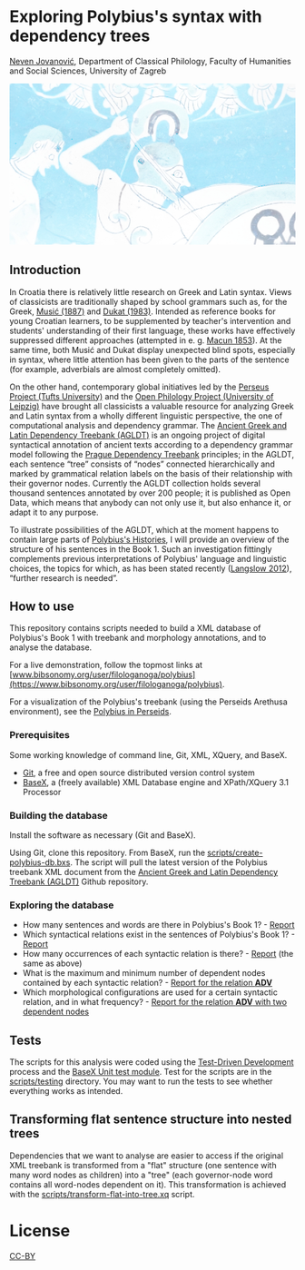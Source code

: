 # Exploring Polybius's syntax with dependency trees

[Neven Jovanović](orcid.org/0000-0002-9119-399X), Department of Classical Philology, Faculty of Humanities and Social Sciences, 
University of Zagreb

![Greek vase detail](referat/2016-jovanovic-polybius/img/polybius-vase.jpg)

## Introduction

In Croatia there is relatively little research on Greek and Latin syntax. Views of classicists are traditionally shaped by school grammars such as, for the Greek, [Musić (1887)](http://www.bibsonomy.org/bibtex/2b2ead1c31826bd64b2ce72e2c81ebda1/filologanoga) and [Dukat (1983)](http://www.bibsonomy.org/bibtex/29b4c41cc65c361e7dc185270f2530ca4/filologanoga). Intended as reference books for young Croatian learners, to be supplemented by teacher's intervention and students' understanding of their first language, these works have effectively suppressed different approaches (attempted in e. g. [Macun 1853](http://www.bibsonomy.org/bibtex/20a208a5a02003fd2c84a928713e3960c/filologanoga)).  At the same time, both Musić and Dukat display unexpected blind spots, especially in syntax, where little attention has been given to the parts of the sentence (for example, adverbials are almost completely omitted).

On the other hand, contemporary global initiatives led by the [Perseus Project (Tufts University)](http://www.perseus.tufts.edu/hopper/) and the [Open Philology Project (University of Leipzig)](http://www.dh.uni-leipzig.de/wo/open-philology-project/) have brought all classicists a valuable resource for analyzing Greek and Latin syntax from a wholly different linguistic perspective, the one of computational analysis and dependency grammar. The [Ancient Greek and Latin Dependency Treebank (AGLDT)](https://perseusdl.github.io/treebank_data/) is an ongoing project of digital syntactical annotation of ancient texts according to a dependency grammar model following the [Prague Dependency Treebank](https://ufal.mff.cuni.cz/pdt2.0/) principles; in the AGLDT, each sentence “tree” consists of “nodes” connected hierarchically and marked by grammatical relation labels on the basis of their relationship with their governor nodes. Currently the AGLDT collection holds several thousand sentences annotated by over 200 people; it is published as Open Data, which means that anybody can not only use it, but also enhance it, or adapt it to any purpose.

To illustrate possibilities of the AGLDT, which at the moment happens to contain large parts of [Polybius's Histories](http://www.perseids.org/tools/arethusa/app/#/perseids?chunk=1&doc=27694), I will provide an overview of the structure of his sentences in the Book 1. Such an investigation fittingly complements previous interpretations of Polybius' language and linguistic choices, the topics for which, as has been stated recently ([Langslow 2012](http://www.bibsonomy.org/bibtex/283c6fd3b1984fa8969cb6079f8ce00d5/filologanoga)), “further research is needed”.


## How to use

This repository contains scripts needed to build a XML database of Polybius's Book 1 with treebank and morphology annotations, and to analyse the database.

For a live demonstration, follow the topmost links at [www.bibsonomy.org/user/filologanoga/polybius](https://www.bibsonomy.org/user/filologanoga/polybius).

For a visualization of the Polybius's treebank (using the Perseids Arethusa environment), see the [Polybius in Perseids](http://www.perseids.org/tools/arethusa/app/#/perseids?chunk=1&doc=27694).

### Prerequisites

Some working knowledge of command line, Git, XML, XQuery, and BaseX.

+ [Git](https://git-scm.com/), a free and open source distributed version control system
+ [BaseX](http://basex.org/), a (freely available) XML Database engine and XPath/XQuery 3.1 Processor 

### Building the database

Install the software as necessary (Git and BaseX).

Using Git, clone this repository.  From BaseX, run the [scripts/create-polybius-db.bxs](scripts/create-polybius-db.bxs). The script will pull the latest version of the Polybius treebank XML document from the [Ancient Greek and Latin Dependency Treebank (AGLDT)](https://perseusdl.github.io/treebank_data/) Github repository.

### Exploring the database

+ How many sentences and words are there in Polybius's Book 1? - [Report](http://croala.ffzg.unizg.hr/basex/polybcounts)
+ Which syntactical relations exist in the sentences of Polybius's Book 1? - [Report](http://croala.ffzg.unizg.hr/basex/polybrelations)
+ How many occurrences of each syntactic relation is there? - [Report](http://croala.ffzg.unizg.hr/basex/polybrelations) (the same as above)
+ What is the maximum and minimum number of dependent nodes contained by each syntactic relation? - [Report for the relation **ADV**](http://croala.ffzg.unizg.hr/basex/polyboccur/ADV)
+ Which morphological configurations are used for a certain syntactic relation, and in what frequency? - [Report for the relation **ADV** with two dependent nodes](http://croala.ffzg.unizg.hr/basex/polybmorph/ADV/2)


## Tests

The scripts for this analysis were coded using the [Test-Driven Development](https://en.wikipedia.org/wiki/Test-driven_development) process and the [BaseX Unit test module](http://docs.basex.org/wiki/Unit_Module). Test for the scripts are in the [scripts/testing](scripts/testing) directory. You may want to run the tests to see whether everything works as intended.

## Transforming flat sentence structure into nested trees

Dependencies that we want to analyse are easier to access if the original XML treebank is transformed from a "flat" structure (one sentence with many word nodes as children) into a "tree" (each governor-node word contains all word-nodes dependent on it). This transformation is achieved with the [scripts/transform-flat-into-tree.xq](scripts/transform-flat-into-tree.xq) script.

# License

[CC-BY](LICENSE.md)
